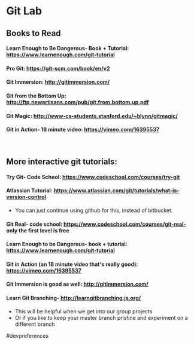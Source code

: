 # Git Lab

## Books to Read

#### Learn Enough to Be Dangerous- Book + Tutorial: https://www.learnenough.com/git-tutorial

#### Pro Git: https://git-scm.com/book/en/v2

#### Git Immersion: http://gitimmersion.com/

#### Git from the Bottom Up: http://ftp.newartisans.com/pub/git.from.bottom.up.pdf

#### Git Magic: http://www-cs-students.stanford.edu/~blynn/gitmagic/

#### Git in Action- 18 minute video: https://vimeo.com/16395537

<br />

## More interactive git tutorials:

#### Try Git- Code School: https://www.codeschool.com/courses/try-git 

#### Atlassian Tutorial: https://www.atlassian.com/git/tutorials/what-is-version-control
- You can just continue using github for this, instead of bitbucket.

#### Git Real- code school: https://www.codeschool.com/courses/git-real- only the first level is free

#### Learn Enough to be Dangerous- book + tutorial: https://www.learnenough.com/git-tutorial

#### Git in Action (an 18 minute video that's really good): https://vimeo.com/16395537

#### Git Immersion is good as well: http://gitimmersion.com/

#### Learn Git Branching- http://learngitbranching.js.org/
- This will be helpful when we get into our group projects
- Or if you like to keep your master branch pristine and experiment on a different branch

#devpreferences
